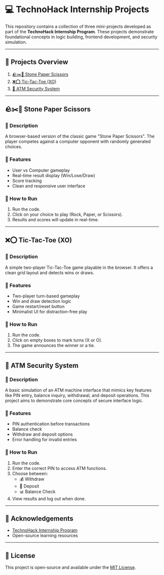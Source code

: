 # 💻 TechnoHack Internship Projects

This repository contains a collection of three mini-projects developed as part of the **TechnoHack Internship Program**. These projects demonstrate foundational concepts in logic building, frontend development, and security simulation.

---

## 📁 Projects Overview

1. [🪨✂️📄 Stone Paper Scissors](#-stone-paper-scissors)
2. [❌⭕ Tic-Tac-Toe (XO)](#-tic-tac-toe-xo)
3. [🏧 ATM Security System](#-atm-security-system)

---

## 🪨✂️📄 Stone Paper Scissors

### 📌 Description
A browser-based version of the classic game "Stone Paper Scissors". The player competes against a computer opponent with randomly generated choices.

### 🔧 Features
- User vs Computer gameplay
- Real-time result display (Win/Lose/Draw)
- Score tracking
- Clean and responsive user interface

### 🚀 How to Run
1. Run the code.
2. Click on your choice to play (Rock, Paper, or Scissors).
3. Results and scores will update in real-time.

---

## ❌⭕ Tic-Tac-Toe (XO)

### 📌 Description
A simple two-player Tic-Tac-Toe game playable in the browser. It offers a clean grid layout and detects wins or draws.

### 🔧 Features
- Two-player turn-based gameplay
- Win and draw detection logic
- Game restart/reset button
- Minimalist UI for distraction-free play

### 🚀 How to Run
1. Run the code.
2. Click on empty boxes to mark turns (X or O).
3. The game announces the winner or a tie.

---

## 🏧 ATM Security System

### 📌 Description
A basic simulation of an ATM machine interface that mimics key features like PIN entry, balance inquiry, withdrawal, and deposit operations. This project aims to demonstrate core concepts of secure interface logic.

### 🔧 Features
- PIN authentication before transactions
- Balance check
- Withdraw and deposit options
- Error handling for invalid entries

### 🚀 How to Run
1. Run the code.
2. Enter the correct PIN to access ATM functions.
3. Choose between:
   - 💰 Withdraw
   - 🏦 Deposit
   - 📊 Balance Check
4. View results and log out when done.

---

## 🤝 Acknowledgements

- [TechnoHack Internship Program](https://internship.technohacks.co.in/)
- Open-source learning resources

---

## 📄 License

This project is open-source and available under the [MIT License](LICENSE).

